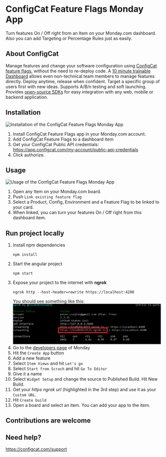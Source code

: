 # ConfigCat Feature Flags Monday App

Turn features On / Off right from an Item on your Monday.com dashboard. Also you can add Targeting or Percentage Rules just as easily.

## About ConfigCat

Manage features and change your software configuration using [ConfigCat feature flags](https://configcat.com), without the need to re-deploy code. A [10 minute trainable Dashboard](https://app.configcat.com) allows even non-technical team members to manage features directly. Deploy anytime, release when confident. Target a specific group of users first with new ideas. Supports A/B/n testing and soft launching. Provides [open-source SDKs](https://github.com/configcat) for easy integration with any web, mobile or backend application.

## Installation
<img src="" alt="Installation of the ConfigCat Feature Flags Monday App" width="640"/>

1. Install ConfigCat Feature Flags app in your Monday.com account.
2. Add ConfigCat Feature Flags to a dashboard item
3. Get your ConfigCat Public API credentials: https://app.configcat.com/my-account/public-api-credentials
4. Click authorize.

## Usage
<img src="" alt="Usage of the ConfigCat Feature Flags Monday App" width="640"/>

1. Open any Item on your Monday.com board.
2. Push `Link existing feature flag`
3. Select a Product, Config, Environment and a Feature Flag to be linked to your card.
4. When linked, you can turn your features On / Off right from this dashboard item.

## Run project locally
1. Install npm dependencies  
   ```
   npm install
   ```
2. Start the angular project
   ```
   npm start
   ```
3. Expose your project to the internet with **ngrok**
   ```
   ngrok http --host-header=rewrite https://localhost:4200
   ```
   You should see something like this:
   ![ngrok](img/guide2.png  "ngrok")
4. Go to the [developers page](https://configcat.monday.com/apps/manage) of Monday
5. Hit the `Create App` button
6. Add a new feature
7. Select `Item Views` and hit `Let's go`
8. Select `Start from Scrach` and hit `Go To Editor`
9. Give it a name
10. Select `Widget Setup` and change the source to Published Build. Hit New Build.
11. Get your *https ngrok url* (highlighted in the 3rd step) and use it as your `Custom URL`.
12. Hit `Create build`
13. Open a board and select an item. You can add your app to the item.

## Contributions are welcome

## Need help?

https://configcat.com/support
